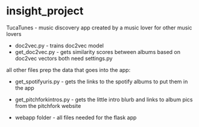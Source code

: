 # insight_project
TucaTunes - music discovery app created by a music lover for other music lovers


- doc2vec.py - trains doc2vec model
- get_doc2vec.py - gets similarity scores between albums based on doc2vec vectors
both need settings.py 

all other files prep the data that goes into the app:
- get_spotifyuris.py - gets the links to the spotify albums to put them in the app
- get_pitchforkintros.py - gets the little intro blurb and links to album pics from the pitchfork website 

- webapp folder - all files needed for the flask app
